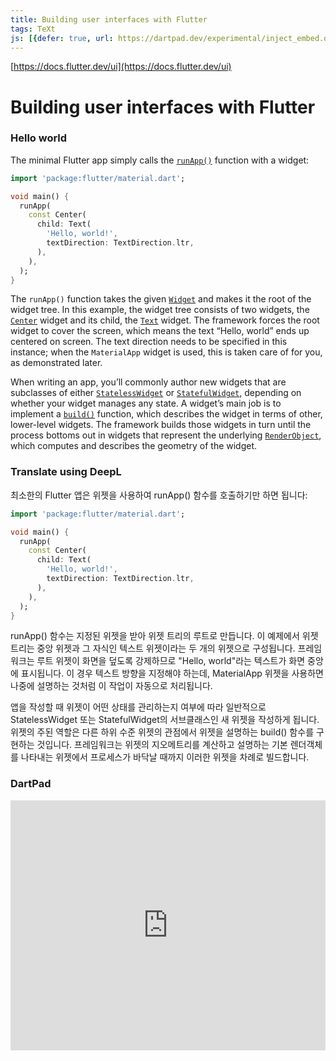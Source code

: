 ```yaml
---
title: Building user interfaces with Flutter
tags: TeXt
js: [{defer: true, url: https://dartpad.dev/experimental/inject_embed.dart.js}]
---
```

[https://docs.flutter.dev/ui](https://docs.flutter.dev/ui)

# Building user interfaces with Flutter

### Hello world

The minimal Flutter app simply calls the [`runApp()`](https://api.flutter.dev/flutter/widgets/runApp.html) function with a widget:

```dart
import 'package:flutter/material.dart';

void main() {
  runApp(
    const Center(
      child: Text(
        'Hello, world!',
        textDirection: TextDirection.ltr,
      ),
    ),
  );
}
```

The `runApp()` function takes the given [`Widget`](https://api.flutter.dev/flutter/widgets/Widget-class.html) and makes it the root of the widget tree. In this example, the widget tree consists of two widgets, the [`Center`](https://api.flutter.dev/flutter/widgets/Center-class.html) widget and its child, the [`Text`](https://api.flutter.dev/flutter/widgets/Text-class.html) widget. The framework forces the root widget to cover the screen, which means the text “Hello, world” ends up centered on screen. The text direction needs to be specified in this instance; when the `MaterialApp` widget is used, this is taken care of for you, as demonstrated later.

When writing an app, you’ll commonly author new widgets that are subclasses of either [`StatelessWidget`](https://api.flutter.dev/flutter/widgets/StatelessWidget-class.html) or [`StatefulWidget`](https://api.flutter.dev/flutter/widgets/StatefulWidget-class.html), depending on whether your widget manages any state. A widget’s main job is to implement a [`build()`](https://api.flutter.dev/flutter/widgets/StatelessWidget/build.html) function, which describes the widget in terms of other, lower-level widgets. The framework builds those widgets in turn until the process bottoms out in widgets that represent the underlying [`RenderObject`](https://api.flutter.dev/flutter/rendering/RenderObject-class.html), which computes and describes the geometry of the widget.

### Translate using DeepL

최소한의 Flutter 앱은 위젯을 사용하여 runApp() 함수를 호출하기만 하면 됩니다:

```dart
import 'package:flutter/material.dart';

void main() {
  runApp(
    const Center(
      child: Text(
        'Hello, world!',
        textDirection: TextDirection.ltr,
      ),
    ),
  );
}
```

runApp() 함수는 지정된 위젯을 받아 위젯 트리의 루트로 만듭니다. 이 예제에서 위젯 트리는 중앙 위젯과 그 자식인 텍스트 위젯이라는 두 개의 위젯으로 구성됩니다. 프레임워크는 루트 위젯이 화면을 덮도록 강제하므로 "Hello, world"라는 텍스트가 화면 중앙에 표시됩니다. 이 경우 텍스트 방향을 지정해야 하는데, MaterialApp 위젯을 사용하면 나중에 설명하는 것처럼 이 작업이 자동으로 처리됩니다.

앱을 작성할 때 위젯이 어떤 상태를 관리하는지 여부에 따라 일반적으로 StatelessWidget 또는 StatefulWidget의 서브클래스인 새 위젯을 작성하게 됩니다. 위젯의 주된 역할은 다른 하위 수준 위젯의 관점에서 위젯을 설명하는 build() 함수를 구현하는 것입니다. 프레임워크는 위젯의 지오메트리를 계산하고 설명하는 기본 렌더객체를 나타내는 위젯에서 프로세스가 바닥날 때까지 이러한 위젯을 차례로 빌드합니다.

### DartPad

<iframe src="https://dartpad.dev/embed-flutter.html?id=0ef00b2d6ceb2d9553a5428e47d2d77b" style="width:100%;height:400px;border:none" ></iframe>
